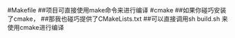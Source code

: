 #Makefile
##项目可直接使用make命令来进行编译
#cmake
##如果你碰巧安装了cmake，
##那我也碰巧提供了CMakeLists.txt
##可以直接调用sh build.sh 来使用cmake进行编译
